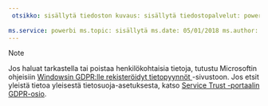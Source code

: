 ```yaml
---
 otsikko: sisällytä tiedoston kuvaus: sisällytä tiedostopalvelut: powerbi tekijä: eross-msft
 
ms.service: powerbi ms.topic: sisällytä ms.date: 05/01/2018 ms.author: lizross ms.custom: sisällytä tiedosto
---
```


>[!Note]
>Jos haluat tarkastella tai poistaa henkilökohtaisia tietoja, tutustu Microsoftin ohjeisiin [Windowsin GDPR:lle rekisteröidyt tietopyynnöt ](https://docs.microsoft.com/microsoft-365/compliance/gdpr-dsr-windows) -sivustoon. Jos etsit yleistä tietoa yleisestä tietosuoja-asetuksesta, katso [Service Trust -portaalin GDPR-osio](https://servicetrust.microsoft.com/ViewPage/GDPRGetStarted).